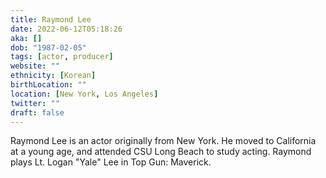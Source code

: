 ```yaml
---
title: Raymond Lee
date: 2022-06-12T05:18:26
aka: []
dob: "1987-02-05"
tags: [actor, producer]
website: ""
ethnicity: [Korean]
birthLocation: ""
location: [New York, Los Angeles]
twitter: ""
draft: false
---
```


Raymond Lee is an actor originally from New York. He moved to California at a
young age, and attended CSU Long Beach to study acting. Raymond plays Lt. Logan
"Yale" Lee in Top Gun: Maverick.
